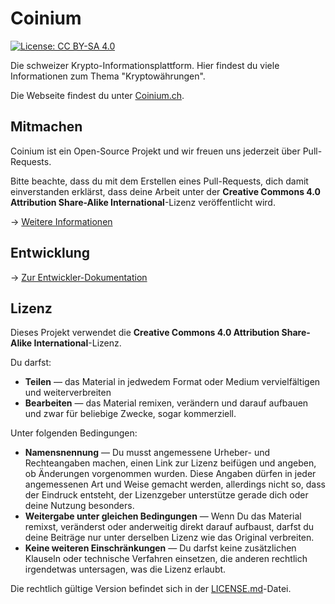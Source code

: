 # Coinium

[![License: CC BY-SA 4.0](https://img.shields.io/badge/License-CC%20BY--SA%204.0-lightgrey.svg)](https://creativecommons.org/licenses/by-sa/4.0/)

Die schweizer Krypto-Informationsplattform. Hier findest du viele Informationen zum Thema "Kryptowährungen".

Die Webseite findest du unter [Coinium.ch](https://conium.ch). 

## Mitmachen

Coinium ist ein Open-Source Projekt und wir freuen uns jederzeit über Pull-Requests.

Bitte beachte, dass du mit dem Erstellen eines Pull-Requests, dich damit einverstanden erklärst, dass deine Arbeit unter der **Creative Commons 4.0 Attribution Share-Alike International**-Lizenz veröffentlicht wird.

-> [Weitere Informationen](https://coinium.ch/about/mitmachen)

## Entwicklung

-> [Zur Entwickler-Dokumentation](https://coinium.ch/about/mitmachen)

## Lizenz

Dieses Projekt verwendet die **Creative Commons 4.0 Attribution Share-Alike International**-Lizenz. 

Du darfst:
 * **Teilen** — das Material in jedwedem Format oder Medium vervielfältigen und weiterverbreiten
 * **Bearbeiten** — das Material remixen, verändern und darauf aufbauen und zwar für beliebige Zwecke, sogar kommerziell.
 
Unter folgenden Bedingungen:
 * **Namensnennung** — Du musst angemessene Urheber- und Rechteangaben machen, einen Link zur Lizenz beifügen und angeben, ob Änderungen vorgenommen wurden. Diese Angaben dürfen in jeder angemessenen Art und Weise gemacht werden, allerdings nicht so, dass der Eindruck entsteht, der Lizenzgeber unterstütze gerade dich oder deine Nutzung besonders.
 * **Weitergabe unter gleichen Bedingungen** — Wenn Du das Material remixst, veränderst oder anderweitig direkt darauf aufbaust, darfst du deine Beiträge nur unter derselben Lizenz wie das Original verbreiten.
 * **Keine weiteren Einschränkungen** — Du darfst keine zusätzlichen Klauseln oder technische Verfahren einsetzen, die anderen rechtlich irgendetwas untersagen, was die Lizenz erlaubt.
 
Die rechtlich gültige Version befindet sich in der [LICENSE.md](LICENSE.md)-Datei.